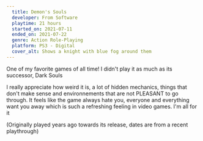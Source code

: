 ```yaml
---
  title: Demon's Souls
  developer: From Software
  playtime: 21 hours
  started_on: 2021-07-11
  ended_on: 2021-07-22
  genre: Action Role-Playing
  platform: PS3 - Digital
  cover_alt: Shows a knight with blue fog around them
---
```


One of my favorite games of all time! I didn't play it as much as its successor, Dark Souls

I really appreciate how weird it is, a lot of hidden mechanics, things that don't make sense and environnements that are not PLEASANT to go through. It feels like the game always hate you, everyone and everything want you away which is such a refreshing feeling in video games. I'm all for it

(Originally played years ago towards its release, dates are from a recent playthrough)
